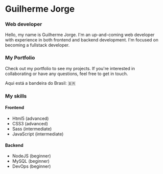 # Guilherme Jorge
### Web developer

Hello, my name is Guilherme Jorge. I'm an up-and-coming web developer with experience in both frontend and backend development. I'm focused on becoming a fullstack developer.

### My Portfolio

Check out my portfolio to see my projects. If you're interested in collaborating or have any questions, feel free to get in touch.

Aqui está a bandeira do Brasil: 🇧🇷


### My skills

#### Frontend
* Html5 (advanced)
* CSS3 (advanced)
* Sass (intermediate)
* JavaScript (intermediate)

#### Backend
* NodeJS (beginner)
* MySQL (beginner)
* DevOps (beginner)
